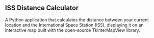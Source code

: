 ## ISS Distance Calculator	
A Python application that calculates the distance between your current location and the International Space Station (ISS), displaying it on an interactive map built with the open-source TkinterMapView library.
